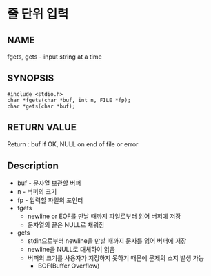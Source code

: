 # 줄 단위 입력
## NAME
fgets, gets - input string at a time
## SYNOPSIS
```
#include <stdio.h>
char *fgets(char *buf, int n, FILE *fp);
char *gets(char *buf);
```
## RETURN VALUE
Return : buf if OK, NULL on end of file or error
## Description
* buf - 문자열 보관할 버퍼
* n - 버퍼의 크기
* fp - 입력할 파일의 포인터
* fgets
	* newline or EOF를 만날 때까지 파일로부터 읽어 버퍼에 저장
	* 문자열의 끝은 NULL로 채워짐
* gets
	* stdin으로부터 newline을 만날 때까지 문자를 읽어 버퍼에 저장
	* newline을 NULL로 대체하여 읽음
	* 버퍼의 크기를 사용자가 지정하지 못하기 때문에 문제의 소지 발생 가능
		* BOF(Buffer Overflow)
